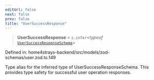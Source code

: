 ```yaml
---
editUrl: false
next: false
prev: false
title: "UserSuccessResponse"
---
```


> **UserSuccessResponse** = `z.infer`\<*typeof* [`UserSuccessResponseSchema`](/docs/code/backend/models/zod-schemas/userzod/variables/usersuccessresponseschema/)\>

Defined in: home4strays-backend/src/models/zod-schemas/user.zod.ts:149

Type alias for the inferred type of UserSuccessResponseSchema.
This provides type safety for successful user operation responses.
